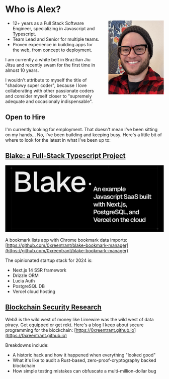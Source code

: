 # Who is Alex?
<img src="images/me.png" style="float: right;width: 35%; padding-left: 2em;">

  - 12+ years as a Full Stack Software Engineer, specializing in Javascript and Typescript.
  - Team Lead and Senior for multiple teams.
  - Proven experience in building apps for the web, from concept to deployment.

I am currently a white belt in Brazilian Jiu Jitsu and recently swam for the first time in almost 10 years.  

I wouldn't attribute to myself the title of "shadowy super coder", because I love collaborating with other passionate coders and consider myself closer to "supremely adequate and occasionaly indispensable". 


## Open to Hire

I'm currently looking for employment.  That doesn't mean I've been sitting on my hands... No, I've been building and keeping busy.  Here's a little bit of where to look for the latest in what I've been up to:

## [Blake: a Full-Stack Typescript Project](https://github.com/0xreentrant/blake-bookmark-manager)
![Blake](images/blake.png)

A bookmark lists app with Chrome bookmark data imports: [https://github.com/0xreentrant/blake-bookmark-manager](https://github.com/0xreentrant/blake-bookmark-manager)

The opinionated startup stack for 2024 is:
- Next.js 14 SSR framework
- Drizzle ORM
- Lucia Auth
- PostgreSQL DB
- Vercel cloud hosting

## [Blockchain Security Research](https://0xreentrant.github.io)

Web3 is the wild west of money like Limewire was the wild west of data piracy. Get equipped or get rekt.  Here's a blog I keep about secure programming for the blockchain: [https://0xreentrant.github.io](https://0xreentrant.github.io)

Breakdowns include:

- A historic hack and how it happened when everything "looked good"
- What it's like to audit a Rust-based, zero-proof-cryptography backed blockchain
- How simple testing mistakes can obfuscate a multi-million-dollar bug


